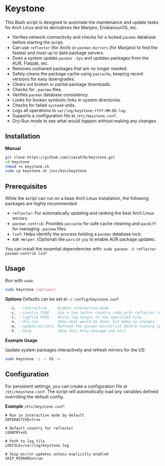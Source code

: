 # Keystone

This Bash script is designed to automate the maintenance and update tasks for Arch Linux and its derivatives like Manjaro, EndeavourOS, etc.

-  Verifies network connectivity and checks for a locked `pacman` database before starting the script.
-  Can use `reflector` (for Arch) or `pacman-mirrors` (for Manjaro) to find the fastest and most up to date package servers.
-  Does a system update `pacman -Syu` and updates packages from the AUR, Flatpak, etc.
-  Removes orphaned packages that are no longer needed.
-  Safely cleans the package cache using `paccache`, keeping recent versions for easy downgrades.
-  Clears out broken or partial package downloads.
-  Checks for `.pacnew` files.
-  Verifies `pacman` database consistency.
-  Looks for broken symbolic links in system directories.
-  Checks for failed `systemd` units.
-  Logs all operations to `var/log/keystone-YYYY-MM-DD.log`.
-  Supports a configuration file at `/etc/keystone.conf`.
-  Dry-Run mode to see what would happen without making any changes.

## Installation
**Manual**
```bash
git clone https://github.com/isaiah76/keystone.git
cd keystone
chmod +x keystone.sh
sudo cp keystone.sh /usr/bin/keystone
```

## Prerequisites
While the script can run on a base Arch Linux installation, the following packages are highly recommended.

- `reflector`: For automatically updating and ranking the best Arch Linux mirrors.
- `pacman-contrib`: Provides `paccache` for safe cache cleaning and `pacdiff` for managing `.pacnew` files.
- `lsof`: Helps identify the process holding a `pacman` database lock.
- `AUR Helper`: (Optional) like `paru` or `yay` to enable AUR package updates.

You can install the essential dependencies with:
`sudo pacman -S reflector pacman-contrib lsof`

## Usage
Run with `sudo`:
```bash 
sudo keystone [options]
```

**Options**
Defaults can be set at `~/.config/keystone.conf`
```lua 
  -i, --interactive     Enable interactive mode.
  -c, --country CODE    Use a two-letter country code with reflector (e.g. US, DE).
  -l, --logfile PATH    Write log output to the specified file.
  -n, --dry-run         Show what would be done, but make no changes.
  -m, --update-mirrors  Refresh the pacman mirrorlist before running updates.
  -h, --help            Show this help message and exit.
```

**Example Usage**

Update system packages interactively and refresh mirrors for the US:
```bash 
sudo keystone -i -c US -m
```

## Configuration 
For persistent settings, you can create a configuration file at `/etc/keystone.conf`. The script will automatically load any variables defined overriding the default config.

**Example** `/etc/keystone.conf`:
```
# Run in interactive mode by default
INTERACTIVE=true

# Default country for reflector
COUNTRY=US

# Path to log file
LOGFILE=/var/log/keystone.log

# Skip mirror updates unless explicitly enabled
SKIP_MIRRORS=true
```

